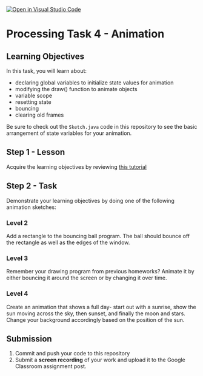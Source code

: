 [![Open in Visual Studio Code](https://classroom.github.com/assets/open-in-vscode-f059dc9a6f8d3a56e377f745f24479a46679e63a5d9fe6f495e02850cd0d8118.svg)](https://classroom.github.com/online_ide?assignment_repo_id=6605732&assignment_repo_type=AssignmentRepo)
# Processing Task 4 - Animation

## Learning Objectives
In this task, you will learn about:
* declaring global variables to initialize state values for animation
* modifying the draw() function to animate objects
* variable scope
* resetting state
* bouncing
* clearing old frames


Be sure to check out the `Sketch.java` code in this repository to see the basic arrangement of state variables for your animation.



## Step 1 - Lesson
Acquire the learning objectives by reviewing [this tutorial](https://happycoding.io/tutorials/processing/animation)

## Step 2 - Task
Demonstrate your learning objectives by doing one of the following animation sketches:

### Level 2
Add a rectangle to the bouncing ball program. The ball should bounce off the rectangle as well as the edges of the window.

### Level 3
Remember your drawing program from previous homeworks? Animate it by either bouncing it around the screen or by changing it over time.

### Level 4
Create an animation that shows a full day- start out with a sunrise, show the sun moving across the sky, then sunset, and finally the moon and stars. Change your background accordingly based on the position of the sun.


## Submission
1. Commit and push your code to this repository
2. Submit a **screen recording** of your work and upload it to the Google Classroom assignment post.
